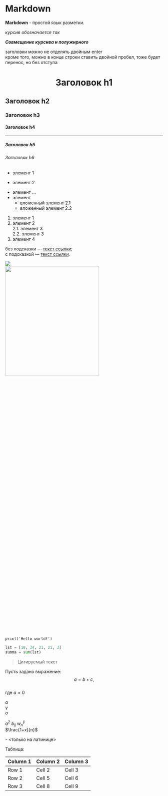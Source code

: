 # Markdown

**Markdown** - простой язык разметки.

*курсив обозначается так*

***Совмещение курсива и полужирного***

заголовки можно не отделять двойным enter  
кроме того, можно в конце строки ставить двойной пробел, тоже будет перенос, но без отступа

# <center> Заголовок h1 </center>
## Заголовок h2
### Заголовок h3
#### Заголовок h4
---
##### Заголовок h5
###### Заголовок h6

+ элемент 1
- элемент 2
* элемент ...
* элемент
  * вложенный элемент 2.1
  * вложенный элемент 2.2
1. элемент 1
2. элемент 2  
   2.1. элемент 3  
   2.2. элемент 3
3. элемент 4  

без подсказки — [текст ссылки](http://example.com/link);  
c подсказкой — [текст ссылки](http://example.com/link "Подсказка").  

![](https://i.imgur.com/3uj9teq.png)  
<img src=https://i.imgur.com/3uj9teq.png width=300px height=30%>  

`print('Hello world!')`  
```python 
lst = [10, 34, 21, 21, 3]
summa = sum(lst)
```

> Цитируемый текст  

Пусть задано выражение:  
$$a = b +c,$$  
где $a=0$

$\alpha$  
$\gamma$  
$\sigma$ 

$a^2$
$b_{ij}$ 
$w^{ij}_n$  
$\frac{1+x}{n}$

<hidden text> - <только на латинице>

Таблица:

| Column 1 | Column 2 | Column 3 |
|----------|----------|----------|
| Row 1    | Cell 2   | Cell 3   |
| Row 2    | Cell 5   | Cell 6   |
| Row 3    | Cell 8   | Cell 9   |